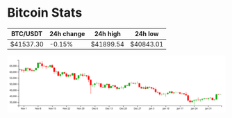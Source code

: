 # Bitcoin Stats

BTC/USDT|24h change|24h high|24h low|
|---|---|---|---|
|$41537.30|-0.15%|$41899.54|$40843.01|

<img src="./chart.svg">
